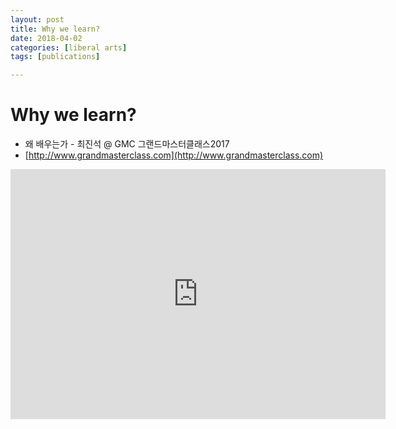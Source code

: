 ```yaml
---
layout: post
title: Why we learn?
date: 2018-04-02
categories: [liberal arts]
tags: [publications]

---
```


Why we learn?
========

* 왜 배우는가 - 최진석 @ GMC 그랜드마스터클래스2017
* [http://www.grandmasterclass.com](http://www.grandmasterclass.com)


<iframe width="600" height="400" src="https://www.youtube.com/embed/dmVg3zRLaoo" frameborder="0" allow="autoplay; encrypted-media" allowfullscreen></iframe>